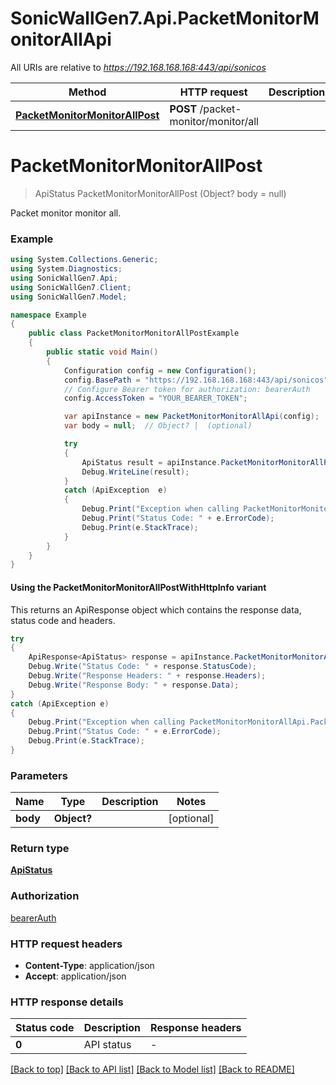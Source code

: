 # SonicWallGen7.Api.PacketMonitorMonitorAllApi

All URIs are relative to *https://192.168.168.168:443/api/sonicos*

| Method | HTTP request | Description |
|--------|--------------|-------------|
| [**PacketMonitorMonitorAllPost**](PacketMonitorMonitorAllApi.md#packetmonitormonitorallpost) | **POST** /packet-monitor/monitor/all |  |

<a id="packetmonitormonitorallpost"></a>
# **PacketMonitorMonitorAllPost**
> ApiStatus PacketMonitorMonitorAllPost (Object? body = null)



Packet monitor monitor all.

### Example
```csharp
using System.Collections.Generic;
using System.Diagnostics;
using SonicWallGen7.Api;
using SonicWallGen7.Client;
using SonicWallGen7.Model;

namespace Example
{
    public class PacketMonitorMonitorAllPostExample
    {
        public static void Main()
        {
            Configuration config = new Configuration();
            config.BasePath = "https://192.168.168.168:443/api/sonicos";
            // Configure Bearer token for authorization: bearerAuth
            config.AccessToken = "YOUR_BEARER_TOKEN";

            var apiInstance = new PacketMonitorMonitorAllApi(config);
            var body = null;  // Object? |  (optional) 

            try
            {
                ApiStatus result = apiInstance.PacketMonitorMonitorAllPost(body);
                Debug.WriteLine(result);
            }
            catch (ApiException  e)
            {
                Debug.Print("Exception when calling PacketMonitorMonitorAllApi.PacketMonitorMonitorAllPost: " + e.Message);
                Debug.Print("Status Code: " + e.ErrorCode);
                Debug.Print(e.StackTrace);
            }
        }
    }
}
```

#### Using the PacketMonitorMonitorAllPostWithHttpInfo variant
This returns an ApiResponse object which contains the response data, status code and headers.

```csharp
try
{
    ApiResponse<ApiStatus> response = apiInstance.PacketMonitorMonitorAllPostWithHttpInfo(body);
    Debug.Write("Status Code: " + response.StatusCode);
    Debug.Write("Response Headers: " + response.Headers);
    Debug.Write("Response Body: " + response.Data);
}
catch (ApiException e)
{
    Debug.Print("Exception when calling PacketMonitorMonitorAllApi.PacketMonitorMonitorAllPostWithHttpInfo: " + e.Message);
    Debug.Print("Status Code: " + e.ErrorCode);
    Debug.Print(e.StackTrace);
}
```

### Parameters

| Name | Type | Description | Notes |
|------|------|-------------|-------|
| **body** | **Object?** |  | [optional]  |

### Return type

[**ApiStatus**](ApiStatus.md)

### Authorization

[bearerAuth](../README.md#bearerAuth)

### HTTP request headers

 - **Content-Type**: application/json
 - **Accept**: application/json


### HTTP response details
| Status code | Description | Response headers |
|-------------|-------------|------------------|
| **0** | API status |  -  |

[[Back to top]](#) [[Back to API list]](../README.md#documentation-for-api-endpoints) [[Back to Model list]](../README.md#documentation-for-models) [[Back to README]](../README.md)

